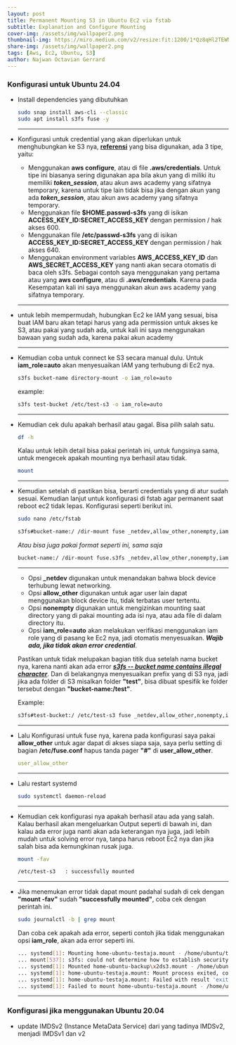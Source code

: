 ```yaml
---
layout: post
title: Permanent Mounting S3 in Ubuntu Ec2 via fstab
subtitle: Explanation and Configure Mounting 
cover-img: /assets/img/wallpaper2.png
thumbnail-img: https://miro.medium.com/v2/resize:fit:1200/1*Qz8qHl2TEWNK_1rmPZ-t-A.png
share-img: /assets/img/wallpaper2.png
tags: [Aws, Ec2, Ubuntu, S3]
author: Najwan Octavian Gerrard
---
```


### Konfigurasi untuk Ubuntu 24.04
- Install dependencies yang dibutuhkan
  ```bash
  sudo snap install aws-cli --classic
  sudo apt install s3fs fuse -y
  ```
  ---
  
- Konfigurasi untuk credential yang akan diperlukan untuk menghubungkan ke S3 nya, [**referensi**](https://github.com/awslabs/mountpoint-s3/blob/main/doc/CONFIGURATION.md) yang bisa digunakan, ada 3 tipe, yaitu:
  - Menggunakan **aws configure**, atau di file **.aws/credentials**. Untuk tipe ini biasanya sering digunakan apa bila akun yang di miliki itu memiliki **_token_session_**, atau akun aws academy yang sifatnya temporary, karena untuk tipe lain tidak bisa jika dengan akun yang ada **_token_session_**, atau akun aws academy yang sifatnya temporary.
  - Menggunakan file **$HOME.passwd-s3fs** yang di isikan **ACCESS_KEY_ID:SECRET_ACCESS_KEY** dengan permission / hak akses 600.
  - Menggunakan file **/etc/passwd-s3fs** yang di isikan **ACCESS_KEY_ID:SECRET_ACCESS_KEY** dengan permission / hak akses 640.
  - Menggunakan environment variables **AWS_ACCESS_KEY_ID** dan **AWS_SECRET_ACCESS_KEY** yang nanti akan secara otomatis di baca oleh s3fs.
  Sebagai contoh saya menggunakan yang pertama atau yang  **aws configure**, atau di **.aws/credentials**. Karena pada Kesempatan kali ini saya menggunakan akun aws academy yang sifatnya temporary.
  ---
  
- untuk lebih mempermudah, hubungkan Ec2 ke IAM yang sesuai, bisa buat IAM baru akan tetapi harus yang ada permission untuk akses ke S3, atau pakai yang sudah ada, untuk kali ini saya menggunakan bawaan yang sudah ada, karena pakai akun academy
  
  ---
  
- Kemudian coba untuk connect ke S3 secara manual dulu. Untuk **iam_role=auto** akan menyesuaikan IAM yang terhubung di Ec2 nya.
  ```bash
  s3fs bucket-name directory-mount -o iam_role=auto
  ```
  example:
  ```bash
  s3fs test-bucket /etc/test-s3 -o iam_role=auto
  ```
  ---
  
- Kemudian cek dulu apakah berhasil atau gagal. Bisa pilih salah satu.
  ```bash
  df -h
  ```
  Kalau untuk lebih detail bisa pakai perintah ini, untuk fungsinya sama, untuk mengecek apakah mounting nya berhasil atau tidak.
  ```bash
  mount
  ```
  ---
  
- Kemudian setelah di pastikan bisa, berarti credentials yang di atur sudah sesuai. Kemudian lanjut untuk konfigurasi di fstab agar permanent saat reboot ec2 tidak lepas. Konfigurasi seperti berikut ini.
  ```bash
  sudo nano /etc/fstab
  ```
  ```bash
  s3fs#bucket-name:/ /dir-mount fuse _netdev,allow_other,nonempty,iam_role=auto 0 0
  ```
  _Atau bisa juga pakai format seperti ini, sama saja_
  ```bash
  bucket-name:/ /dir-mount fuse.s3fs _netdev,allow_other,nonempty,iam_role=auto 0 0
  ```
  ---
  - Opsi **_netdev** digunakan untuk menandakan bahwa block device terhubung lewat networking.
  - Opsi **allow_other** digunakan untuk agar user lain dapat menggunakan block device itu, tidak terbatas user tertentu.
  - Opsi **nonempty** digunakan untuk mengizinkan mounting saat directory yang di pakai mounting ada isi nya, atau ada file di dalam directory itu.
  - Opsi **iam_role=auto** akan melakukan verifikasi menggunakan iam role yang di pasang ke Ec2 nya, jadi otomatis menyesuaikan. **_Wajib ada, jika tidak akan error credential_**.
  
  Pastikan untuk tidak melupakan bagian titik dua setelah nama bucket nya, karena nanti akan ada error [**_s3fs -- bucket name contains illegal character_**](https://stackoverflow.com/questions/64584917/s3fs-bucket-name-contains-illegal-character). Dan di belakangnya menyesuaikan prefix yang di S3 nya, jadi jika ada folder di S3 misalkan folder **"test"**, bisa dibuat spesifik ke folder tersebut dengan **"bucket-name:/test"**.

  Example:
  ```bash
  s3fs#test-bucket:/ /etc/test-s3 fuse _netdev,allow_other,nonempty,iam_role=auto 0 0
  ```
  ---
  
- Lalu Konfigurasi untuk fuse nya, karena pada konfigurasi saya pakai **allow_other** untuk agar dapat di akses siapa saja, saya perlu setting di bagian **/etc/fuse.conf** hapus tanda pager **"#"** di **user_allow_other**.
  ```yaml
  user_allow_other
  ```
  ---

- Lalu restart systemd
  ```bash
  sudo systemctl daemon-reload
  ```
  ---
  
- Kemudian cek konfigurasi nya apakah berhasil atau ada yang salah. Kalau berhasil akan mengeluarkan Output seperti di bawah ini, dan kalau ada error juga nanti akan ada keterangan nya juga, jadi lebih mudah untuk solving error nya, tanpa harus reboot Ec2 nya dan jika salah bisa ada kemungkinan rusak juga.
  ```bash
  mount -fav
  
  /etc/test-s3   : successfully mounted
  ```
  ---

- Jika menemukan error tidak dapat mount padahal sudah di cek dengan **"mount -fav"** sudah **"successfully mounted"**, coba cek dengan perintah ini.
  ```bash
  sudo journalctl -b | grep mount
  ```
  Dan coba cek apakah ada error, seperti contoh jika tidak menggunakan opsi **iam_role**, akan ada error seperti ini.
  ```bash
  ... systemd[1]: Mounting home-ubuntu-testaja.mount - /home/ubuntu/testaja...
  ... mount[537]: s3fs: could not determine how to establish security credentials.
  ... systemd[1]: Mounted home-ubuntu-backup\x2ds3.mount - /home/ubuntu/backup-s3.
  ... systemd[1]: home-ubuntu-testaja.mount: Mount process exited, code=exited, status=1/FAILURE
  ... systemd[1]: home-ubuntu-testaja.mount: Failed with result 'exit-code'.
  ... systemd[1]: Failed to mount home-ubuntu-testaja.mount - /home/ubuntu/testaja.
  ```
  ---


### Konfigurasi jika menggunakan Ubuntu 20.04
- update IMDSv2 (Instance MetaData Service) dari yang tadinya IMDSv2, menjadi IMDSv1 dan v2
